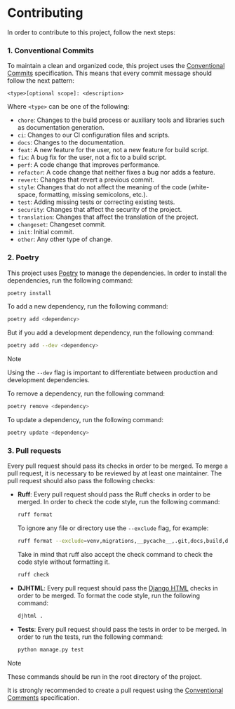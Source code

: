 # Contributing

In order to contribute to this project, follow the next steps:

### 1. Conventional Commits

To maintain a clean and organized code, this project uses
the [Conventional Commits](https://www.conventionalcommits.org/en/v1.0.0/) specification. This means that every commit
message should follow the next pattern:

```
<type>[optional scope]: <description>
```

Where `<type>` can be one of the following:

- `chore`: Changes to the build process or auxiliary tools and libraries such as documentation generation.
- `ci`: Changes to our CI configuration files and scripts.
- `docs`: Changes to the documentation.
- `feat`: A new feature for the user, not a new feature for build script.
- `fix`: A bug fix for the user, not a fix to a build script.
- `perf`: A code change that improves performance.
- `refactor`: A code change that neither fixes a bug nor adds a feature.
- `revert`: Changes that revert a previous commit.
- `style`: Changes that do not affect the meaning of the code (white-space, formatting, missing semicolons, etc.).
- `test`: Adding missing tests or correcting existing tests.
- `security`: Changes that affect the security of the project.
- `translation`: Changes that affect the translation of the project.
- `changeset`: Changeset commit.
- `init`: Initial commit.
- `other`: Any other type of change.

### 2. Poetry

This project uses [Poetry](https://python-poetry.org/) to manage the dependencies. In order to install the dependencies,
run the following command:

```bash
poetry install
```

To add a new dependency, run the following command:

```bash
poetry add <dependency>
```

But if you add a development dependency, run the following command:

```bash
poetry add --dev <dependency>
```

> [!NOTE]
> Using the `--dev` flag is important to differentiate between production and development dependencies.

To remove a dependency, run the following command:

```bash
poetry remove <dependency>
```

To update a dependency, run the following command:

```bash
poetry update <dependency>
```

### 3. Pull requests

Every pull request should pass its checks in order to be merged. To merge a pull request, it is necessary to be reviewed
by at least one maintainer. The pull request should also pass the following checks:

- **Ruff**: Every pull request should pass the Ruff checks in order to be merged. In order to check the code style, run
  the following command:
  ```bash
  ruff format
  ```
  To ignore any file or directory use the `--exclude` flag, for example:
  ```bash
  ruff format --exclude=venv,migrations,__pycache__,.git,docs,build,dist
  ```
  Take in mind that ruff also accept the check command to check the code style without formatting it.
  ```bash
  ruff check
  ```
- **DJHTML**: Every pull request should pass the [Django HTML](https://github.com/rtts/djhtml) checks in order to be
  merged. To format the code style, run the following command:
  ```bash
  djhtml .
  ```
- **Tests**: Every pull request should pass the tests in order to be merged. In order to run the tests, run the
  following
  command:
  ```bash
  python manage.py test
  ```

> [!NOTE]
> These commands should be run in the root directory of the project.

It is strongly recommended to create a pull request using
the [Conventional Comments](https://conventionalcomments.org/) specification.
